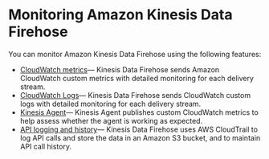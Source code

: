 # Monitoring Amazon Kinesis Data Firehose<a name="monitoring"></a>

You can monitor Amazon Kinesis Data Firehose using the following features:
+ [CloudWatch metrics](monitoring-with-cloudwatch-metrics.md)— Kinesis Data Firehose sends Amazon CloudWatch custom metrics with detailed monitoring for each delivery stream\.
+ [CloudWatch Logs](monitoring-with-cloudwatch-logs.md)— Kinesis Data Firehose sends CloudWatch custom logs with detailed monitoring for each delivery stream\.
+ [Kinesis Agent](agent-health.md)— Kinesis Agent publishes custom CloudWatch metrics to help assess whether the agent is working as expected\.
+ [API logging and history](monitoring-with-cloudtrail.md)— Kinesis Data Firehose uses AWS CloudTrail to log API calls and store the data in an Amazon S3 bucket, and to maintain API call history\.